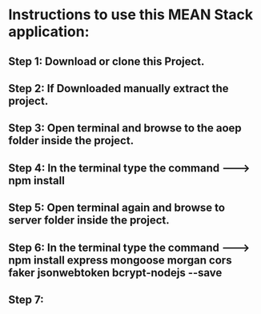 # Instructions to use this MEAN Stack application:
## Step 1: Download or clone this Project.
## Step 2: If Downloaded manually extract the project.
## Step 3: Open terminal and browse to the aoep folder inside the project.
## Step 4: In the terminal type the command ---> npm install
## Step 5: Open terminal again and browse to server folder inside the project.
## Step 6: In the terminal type the command ---> npm install express mongoose morgan cors faker jsonwebtoken bcrypt-nodejs --save
## Step 7:
